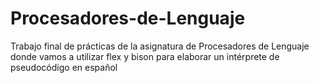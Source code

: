 # Procesadores-de-Lenguaje

Trabajo final de prácticas de la asignatura de Procesadores de Lenguaje donde vamos a utilizar flex y bison para elaborar un intérprete de pseudocódigo en español
